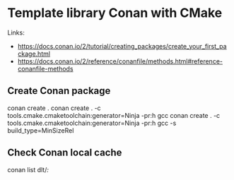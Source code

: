 # Template library Conan with CMake

Links:

- <https://docs.conan.io/2/tutorial/creating_packages/create_your_first_package.html>
- <https://docs.conan.io/2/reference/conanfile/methods.html#reference-conanfile-methods>

## Create Conan package

  conan create .
  conan create . -c tools.cmake.cmaketoolchain:generator=Ninja -pr:h gcc
  conan create . -c tools.cmake.cmaketoolchain:generator=Ninja -pr:h gcc -s build_type=MinSizeRel

## Check Conan local cache

  conan list dlt/*:*
